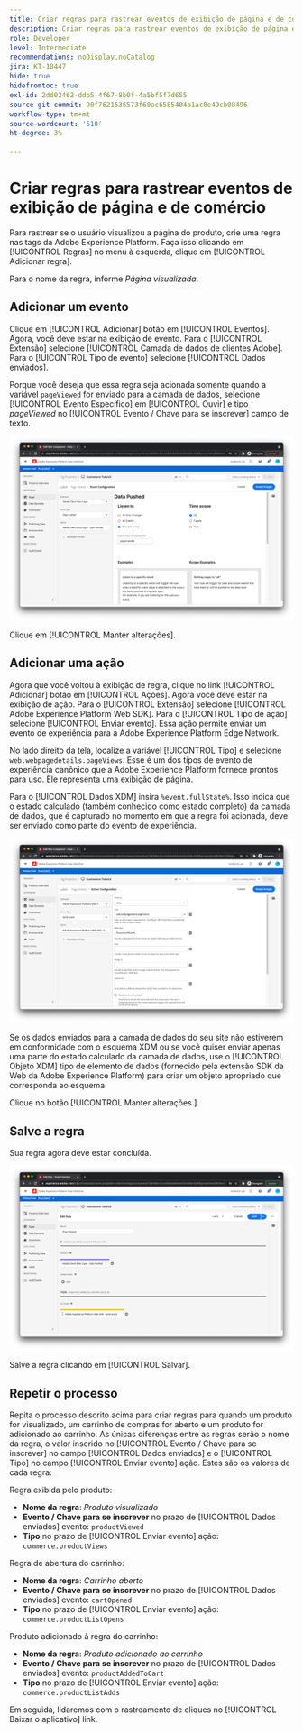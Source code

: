 ```yaml
---
title: Criar regras para rastrear eventos de exibição de página e de comércio
description: Criar regras para rastrear eventos de exibição de página e de comércio
role: Developer
level: Intermediate
recommendations: noDisplay,noCatalog
jira: KT-10447
hide: true
hidefromtoc: true
exl-id: 2dd02462-ddb5-4f67-8b0f-4a5bf5f7d655
source-git-commit: 90f7621536573f60ac6585404b1ac0e49cb08496
workflow-type: tm+mt
source-wordcount: '510'
ht-degree: 3%

---
```


# Criar regras para rastrear eventos de exibição de página e de comércio

Para rastrear se o usuário visualizou a página do produto, crie uma regra nas tags da Adobe Experience Platform. Faça isso clicando em [!UICONTROL Regras] no menu à esquerda, clique em [!UICONTROL Adicionar regra].

Para o nome da regra, informe _Página visualizada_.

## Adicionar um evento

Clique em [!UICONTROL Adicionar] botão em [!UICONTROL Eventos]. Agora, você deve estar na exibição de evento. Para o [!UICONTROL Extensão] selecione [!UICONTROL Camada de dados de clientes Adobe]. Para o [!UICONTROL Tipo de evento] selecione [!UICONTROL Dados enviados].

Porque você deseja que essa regra seja acionada somente quando a variável `pageViewed` for enviado para a camada de dados, selecione [!UICONTROL Evento Específico] em [!UICONTROL Ouvir] e tipo _pageViewed_ no [!UICONTROL Evento / Chave para se inscrever] campo de texto.

![Evento exibido na página](../../../assets/implementation-strategy/page-viewed-event.png)

Clique em [!UICONTROL  Manter alterações].

## Adicionar uma ação

Agora que você voltou à exibição de regra, clique no link [!UICONTROL Adicionar] botão em [!UICONTROL Ações]. Agora você deve estar na exibição de ação. Para o [!UICONTROL Extensão] selecione [!UICONTROL Adobe Experience Platform Web SDK]. Para o [!UICONTROL Tipo de ação] selecione [!UICONTROL Enviar evento]. Essa ação permite enviar um evento de experiência para a Adobe Experience Platform Edge Network.

No lado direito da tela, localize a variável [!UICONTROL Tipo] e selecione `web.webpagedetails.pageViews`. Esse é um dos tipos de evento de experiência canônico que a Adobe Experience Platform fornece prontos para uso. Ele representa uma exibição de página.

Para o [!UICONTROL Dados XDM] insira `%event.fullState%`. Isso indica que o estado calculado (também conhecido como estado completo) da camada de dados, que é capturado no momento em que a regra foi acionada, deve ser enviado como parte do evento de experiência.

![Ação exibida na página](../../../assets/implementation-strategy/page-viewed-action.png)

Se os dados enviados para a camada de dados do seu site não estiverem em conformidade com o esquema XDM ou se você quiser enviar apenas uma parte do estado calculado da camada de dados, use o [!UICONTROL Objeto XDM] tipo de elemento de dados (fornecido pela extensão SDK da Web da Adobe Experience Platform) para criar um objeto apropriado que corresponda ao esquema.

Clique no botão [!UICONTROL Manter alterações.]

## Salve a regra

Sua regra agora deve estar concluída.

![Regra de exibição de página](../../../assets/implementation-strategy/page-viewed-rule.png)

Salve a regra clicando em [!UICONTROL Salvar].

## Repetir o processo

Repita o processo descrito acima para criar regras para quando um produto for visualizado, um carrinho de compras for aberto e um produto for adicionado ao carrinho. As únicas diferenças entre as regras serão o nome da regra, o valor inserido no [!UICONTROL Evento / Chave para se inscrever] no campo [!UICONTROL Dados enviados] e o [!UICONTROL Tipo] no campo [!UICONTROL Enviar evento] ação. Estes são os valores de cada regra:

Regra exibida pelo produto:

* **Nome da regra**: _Produto visualizado_
* **Evento / Chave para se inscrever** no prazo de [!UICONTROL Dados enviados] evento: `productViewed`
* **Tipo** no prazo de [!UICONTROL Enviar evento] ação: `commerce.productViews`

Regra de abertura do carrinho:

* **Nome da regra**: _Carrinho aberto_
* **Evento / Chave para se inscrever** no prazo de [!UICONTROL Dados enviados] evento: `cartOpened`
* **Tipo** no prazo de [!UICONTROL Enviar evento] ação: `commerce.productListOpens`

Produto adicionado à regra do carrinho:

* **Nome da regra**: _Produto adicionado ao carrinho_
* **Evento / Chave para se inscrever** no prazo de [!UICONTROL Dados enviados] evento: `productAddedToCart`
* **Tipo** no prazo de [!UICONTROL Enviar evento] ação: `commerce.productListAdds`

Em seguida, lidaremos com o rastreamento de cliques no [!UICONTROL Baixar o aplicativo] link.
